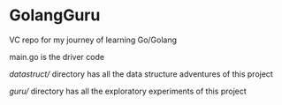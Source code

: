 # GolangGuru
VC repo for my journey of learning Go/Golang

main.go is the driver code

*datastruct/* directory has all the data structure adventures of this project

*guru/* directory has all the exploratory experiments of this project
